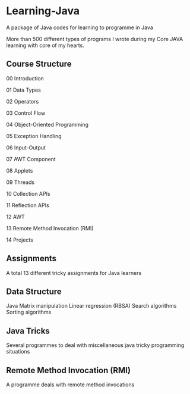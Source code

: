 # Learning-Java
A package of Java codes for learning to programme in Java 

More than 500 different types of programs I wrote during my Core JAVA learning with core of my hearts.

## Course Structure

00 Introduction

01 Data Types

02 Operators

03 Control Flow

04 Object-Oriented Programming

05 Exception Handling 

06 Input-Output 

07 AWT Component

08 Applets

09 Threads

10 Collection APIs

11 Reflection APIs

12 AWT

13 Remote Method Invocation (RMI)

14 Projects


## Assignments

A total 13 different tricky assignments for Java learners 

## Data Structure

Java Matrix manipulation
Linear regression (RBSA)
Search algorithms
Sorting algorithms

## Java Tricks

Several programmes to deal with miscellaneous java tricky programming situations  

## Remote Method Invocation (RMI)

A programme deals with remote method invocations
